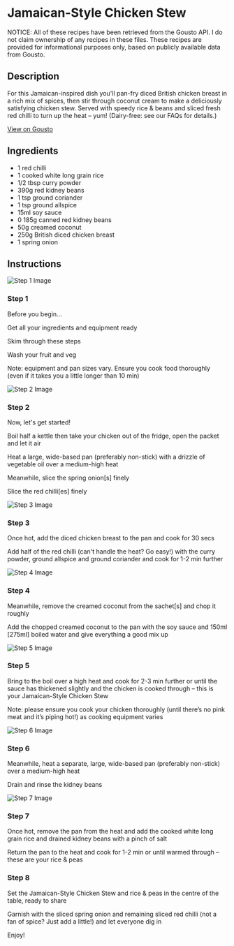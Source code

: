 # Jamaican-Style Chicken Stew

NOTICE: All of these recipes have been retrieved from the Gousto API. I do not claim ownership of any recipes in these files. These recipes are provided for informational purposes only, based on publicly available data from Gousto.

## Description

For this Jamaican-inspired dish you'll pan-fry diced British chicken breast in a rich mix of spices, then stir through coconut cream to make a deliciously satisfying chicken stew. Served with speedy rice & beans and sliced fresh red chilli to turn up the heat – yum! (Dairy-free: see our FAQs for details.)

[View on Gousto](https://www.gousto.co.uk/recipes/cookbook/10-min-jamaican-style-chicken-stew)

## Ingredients

- 1 red chilli
- 1 cooked white long grain rice
- 1/2 tbsp curry powder
- 390g red kidney beans
- 1 tsp ground coriander
- 1 tsp ground allspice
- 15ml soy sauce
- 0 185g canned red kidney beans
- 50g creamed coconut
- 250g British diced chicken breast
- 1 spring onion

## Instructions

![Step 1 Image](https://production-media.gousto.co.uk/cms/recipe-step-image/Step-1-1-1623399205452-x200.jpg)

### Step 1

Before you begin...

Get all your ingredients and equipment ready

Skim through these steps

Wash your fruit and veg

Note: equipment and pan sizes vary. Ensure you cook food thoroughly (even if it takes you a little longer than 10 min)

![Step 2 Image](https://production-media.gousto.co.uk/cms/recipe-step-image/1809.-step-2-x200.jpg)

### Step 2

Now, let's get started!

Boil half a kettle then take your chicken out of the fridge, open the packet and let it air

Heat a large, wide-based pan (preferably non-stick) with a drizzle of vegetable oil over a medium-high heat

Meanwhile, slice the spring onion<span class="text-danger">[s]</span> finely

Slice the red chilli<span class="text-danger">[es]</span> finely

![Step 3 Image](https://production-media.gousto.co.uk/cms/recipe-step-image/1809.-step-3-x200.jpg)

### Step 3

Once hot, add the diced chicken breast to the pan and cook for 30 secs

Add half of the red chilli (can't handle the heat? Go easy!) with the curry powder, ground allspice and ground coriander and cook for 1-2 min further

![Step 4 Image](https://production-media.gousto.co.uk/cms/recipe-step-image/1809.-step-4-x200.jpg)

### Step 4

Meanwhile, remove the creamed coconut from the sachet<span class="text-danger">[s]</span> and chop it roughly

Add the chopped creamed coconut to the pan with the soy sauce and 150ml <span class="text-danger">[275ml]</span> boiled water and give everything a good mix up

![Step 5 Image](https://production-media.gousto.co.uk/cms/recipe-step-image/1809.-step-5-x200.jpg)

### Step 5

Bring to the boil over a high heat and cook for 2-3 min further or until the sauce has thickened slightly and the chicken is cooked through – this is your Jamaican-Style Chicken Stew

Note: please ensure you cook your chicken thoroughly (until there’s no pink meat and it’s piping hot!) as cooking equipment varies

![Step 6 Image](https://production-media.gousto.co.uk/cms/recipe-step-image/1809.-step-6-x200.jpg)

### Step 6

Meanwhile, heat a separate, large, wide-based pan (preferably non-stick) over a medium-high heat

Drain and rinse the kidney beans

![Step 7 Image](https://production-media.gousto.co.uk/cms/recipe-step-image/1809.-step-7-x200.jpg)

### Step 7

Once hot, remove the pan from the heat and add the cooked white long grain rice and drained kidney beans with a pinch of salt 

Return the pan to the heat and cook for 1-2 min or until warmed through – these are your rice & peas

### Step 8

Set the Jamaican-Style Chicken Stew and rice & peas in the centre of the table, ready to share

Garnish with the sliced spring onion and remaining sliced red chilli (not a fan of spice? Just add a little!) and let everyone dig in

Enjoy!

